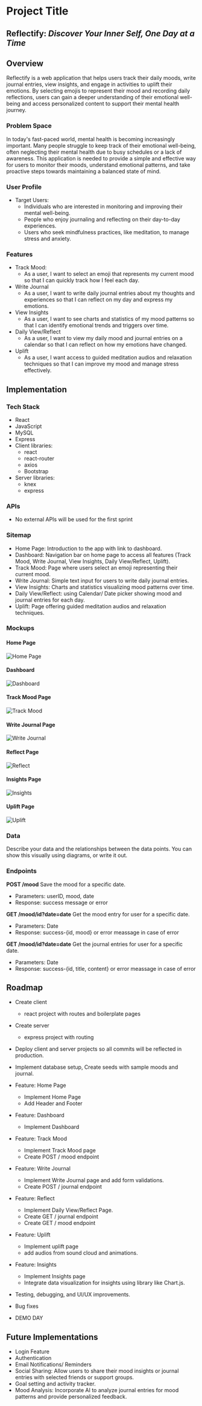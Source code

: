 # Project Title

## Reflectify: _Discover Your Inner Self, One Day at a Time_

## Overview

Reflectify is a web application that helps users track their daily moods, write journal entries, view insights, and engage in activities to uplift their emotions. By selecting emojis to represent their mood and recording daily reflections, users can gain a deeper understanding of their emotional well-being and access personalized content to support their mental health journey.

### Problem Space

In today's fast-paced world, mental health is becoming increasingly important. Many people struggle to keep track of their emotional well-being, often neglecting their mental health due to busy schedules or a lack of awareness. This application is needed to provide a simple and effective way for users to monitor their moods, understand emotional patterns, and take proactive steps towards maintaining a balanced state of mind.

### User Profile

- Target Users:
    - Individuals who are interested in monitoring and improving their mental well-being.
    - People who enjoy journaling and reflecting on their day-to-day experiences.
    - Users who seek mindfulness practices, like meditation, to manage stress and anxiety.

### Features
- Track Mood:
    - As a user, I want to select an emoji that represents my current mood so that I can quickly track how I feel each day.
- Write Journal
    - As a user, I want to write daily journal entries about my thoughts and experiences so that I can reflect on my day and express my emotions.
- View Insights
    - As a user, I want to see charts and statistics of my mood patterns so that I can identify emotional trends and triggers over time.
- Daily View/Reflect
    - As a user, I want to view my daily mood and journal entries on a calendar so that I can reflect on how my emotions have changed.
- Uplift
    - As a user, I want access to guided meditation audios and relaxation techniques so that I can improve my mood and manage stress effectively.        

## Implementation

### Tech Stack

- React
- JavaScript
- MySQL
- Express
- Client libraries: 
    - react
    - react-router
    - axios
    - Bootstrap
- Server libraries:
    - knex
    - express

### APIs

- No external APIs will be used for the first sprint

### Sitemap

- Home Page: Introduction to the app with link to dashboard.
- Dashboard: Navigation bar on home page to access all features (Track Mood, Write Journal, View Insights, Daily View/Reflect, Uplift).
- Track Mood: Page where users select an emoji representing their current mood.
- Write Journal: Simple text input for users to write daily journal entries.
- View Insights: Charts and statistics visualizing mood patterns over time.
- Daily View/Reflect: using Calendar/ Date picker showing mood and journal entries for each day.
- Uplift: Page offering guided meditation audios and relaxation techniques.

### Mockups

#### Home Page
![Home Page](mockups/HomePage.png)

#### Dashboard
![Dashboard](mockups/Dashboard.png)

#### Track Mood Page
![Track Mood](<mockups/Track Mood.png>)

#### Write Journal Page
![Write Journal](<mockups/Write Journal.png>)

#### Reflect Page
![Reflect](mockups/Reflect.png)

#### Insights Page
![Insights](mockups/Insights.png)

#### Uplift Page
![Uplift](mockups/Uplift.png)

### Data

Describe your data and the relationships between the data points. You can show this visually using diagrams, or write it out. 

### Endpoints

**POST /mood**
 Save the mood for a specific date.
- Parameters: userID, mood, date
- Response: success message or error

**GET /mood/id?date=date**
 Get the mood entry for user for a specific date.
- Parameters: Date
- Response: success-{id, mood} or error meassage in case of error

**GET /mood/id?date=date**
 Get the journal entries for user for a specific date.
- Parameters: Date
- Response: success-{id, title, content} or error meassage in case of error

## Roadmap

- Create client
    - react project with routes and boilerplate pages

- Create server
    - express project with routing  

- Deploy client and server projects so all commits will be reflected in production.

- Implement database setup, Create seeds with sample moods and journal.

- Feature: Home Page
    - Implement Home Page 
    - Add Header and Footer

- Feature: Dashboard
    - Implement Dashboard
    
- Feature: Track Mood
    - Implement Track Mood page 
    - Create POST / mood endpoint

- Feature: Write Journal
    - Implement Write Journal page and add form validations. 
    - Create POST / journal endpoint

- Feature: Reflect
    - Implement Daily View/Reflect Page.  
    - Create GET / journal endpoint
    - Create GET / mood endpoint

- Feature: Uplift
    - Implement uplift page
    - add audios from sound cloud and animations.  

- Feature: Insights
    - Implement Insights page 
    - Integrate data visualization for insights using library like Chart.js.

- Testing, debugging, and UI/UX improvements.

- Bug fixes

- DEMO DAY

## Future Implementations
- Login Feature
- Authentication
- Email Notifications/ Reminders
- Social Sharing: Allow users to share their mood insights or journal entries with selected friends or support groups.
- Goal setting and activity tracker.
- Mood Analysis: Incorporate AI to analyze journal entries for mood patterns and provide personalized feedback.